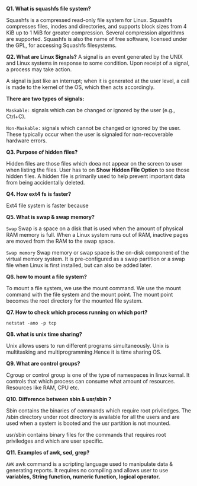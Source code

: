 **Q1. What is squashfs file system?**

Squashfs is a compressed read-only file system for Linux. Squashfs compresses files, inodes and directories, and supports block sizes from 4 KiB up to 1 MiB for greater compression. Several compression algorithms are supported. Squashfs is also the name of free software, licensed under the GPL, for accessing Squashfs filesystems.

**Q2. What are Linux Signals?**
A signal is an event generated by the UNIX and Linux systems in response to some condition. Upon receipt of a signal, a process may take action.

A signal is just like an interrupt; when it is generated at the user level, a call is made to the kernel of the OS, which then acts accordingly.

**There are two types of signals:**

`Maskable:` signals which can be changed or ignored by the user (e.g., Ctrl+C).

`Non-Maskable:` signals which cannot be changed or ignored by the user. These typically occur when the user is signaled for non-recoverable hardware errors.

**Q3. Purpose of hidden files?**

Hidden files are those files which doea not appear on the screen to user when listing the files. User has to on **Show Hidden File Option** to see those hidden files. A hidden file is primarily used to help prevent important data from being accidentally deleted.

**Q4. How ext4 fs is faster?**

Ext4 file system is faster because 


**Q5. What is swap & swap memory?**

`Swap` Swap is a space on a disk that is used when the amount of physical RAM memory is full. When a Linux system runs out of RAM, inactive pages are moved from the RAM to the swap space.

`Swap memory` Swap memory or swap space is the on-disk component of the virtual memory system. It is pre-configured as a swap partition or a swap file when Linux is first installed, but can also be added later.

**Q6. how to mount a file system?**

To mount a file system, we use the mount command. We use the mount command with the file system and the mount point. The mount point becomes the root directory for the mounted file system.

**Q7. How to check which process running on which port?**

`netstat -ano -p tcp`

**Q8. what is unix time sharing?**

 Unix allows users to run different programs simultaneously. Unix is  multitasking and multiprogramming.Hence it is time sharing OS.
 
 **Q9. What are control groups?**
 
 Cgroup or control group is one of the type of namespaces in linux kernal. It controls that which process can consume what amount of resources. Resources like RAM, CPU etc.
 
 **Q10. Difference between sbin & usr/sbin ?**
 
 Sbin contains the binaries of commands which require root priviledges. The /sbin directory under root directory is available for all the users and are used when a system is booted and the usr partition is not mounted.

usr/sbin contains binary files for the commands that requires root priviledges and which are user specific.

**Q11. Examples of awk, sed, grep?**

`AWK` awk command is a scripting language used to manipulate data & generating reports. It requires no compiling and allows user to use **variables, String function, numeric function, logical operator.**


